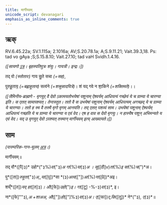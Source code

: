 ```yaml
---
title: मार्गीयवम्  
unicode_script: devanagari  
emphasis_as_inline_comments: true
---   
```


## ऋक्

RV.6.45.22a; SV.1.115a; 2.1016a; AV;S.20.78.1a; A;S.9.11.21; Vait.39.3,18. Ps: tad vo gAya ;S;S.15.8.10; Vait.27.10; tad vaH Svidh.1.4.16.

*([सायणो [ऽत्र](https://www.google.com/url?q=https://archive.org/stream/RgVedaWithSayanasCommentaryPart3/rv_sayanabhasya_part3%23page/n242/mode/1up&sa=D&ust=1542425956182000)। बृहस्पतिपुत्रः शंयुः। गायत्री। इन्द्रः।])*

तद् वो *(स्तोतारः)* गाय सु॒ते सचा *(=सह)*,

पुरुहू॒ताय॒ *(=बह्वाहूताय)* सत्व॑ने *(=शत्त्रुसादयित्रे)*। शं यद् गवे न शा॒किने *(=शक्तिमते)*।।

*([जैमिनीय-ब्राह्मणे - मृगयुर् वै देवो ऽकामयतोभयेषां पशूनाम् ऐश्वर्यम् आधिपत्यं गच्छेयं ये च ग्राम्या ये चारण्या इति। स एतत् सामापश्यत्। तेनास्तुत। ततो वै स उभयेषां पशूनाम् ऐश्वर्यम् आधिपत्यम् अगच्छद् ये च ग्राम्या ये चारण्याः। ततो ह स्म वै तस्मै मृगो मृगम् आनयति। तद् एतत् पशव्यं साम। उभयेषां पशूनाम् ऐश्वर्यम् आधिपत्यं गच्छति ये च ग्राम्या ये चारण्या य एवं वेद। एष ह वाव स देवो मृगयुः। न हास्यैष पशून् अभिमन्यते य एवं वेद। यद् उ मृगयुर् देवो ऽपश्यत् तस्मान् मार्गीयवम् इत्य् आख्यायते॥])*

## साम

*(पारम्परिक-गान-मूलम् [अत्र](https://www.google.com/url?q=https://archive.org/stream/sAmaveda-jaiminIya-paravastu-paramparA-docs/VIVAAHA%2520UPANAYANA%2520SAAMAANI%23page/n1/mode/1up&sa=D&ust=1542425956183000)।)*

मार्गीयवम्॥

तद् वौ*([पै]३)* उहो*("३%)*वा*("३)*अ  गा*(%)*या*(३)*अ । सू*([ठौ]v)*ता*(%)*इ सा*(%)*च*(")*अ।

पु*([ता])*रुहूता*("३)*अ,,या*([पृ])*सा *(३)*अत्व*(["])*आ*(%)*ना*([प्रे])*अइ।

शय्ँ*([त])*यद् हा*([त]३)*। औ*([फे])*उहो*(")*इ। गा*([टू] -%-३)*वा*(३)*, इ।

ना*([फे]""३)*,अ +शाअअ, औ*(["])*हो*(["]%३)*वा*(३)*अ। ए*([फा])*ए,कि*([तू])* ने*("३)*, ए*(३)*॥
